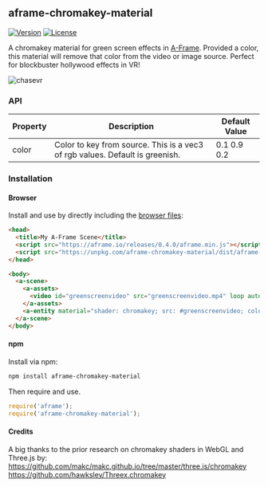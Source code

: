 ## aframe-chromakey-material

[![Version](http://img.shields.io/npm/v/aframe-chromakey-material.svg?style=flat-square)](https://npmjs.org/package/aframe-chromakey-material)
[![License](http://img.shields.io/npm/l/aframe-chromakey-material.svg?style=flat-square)](https://npmjs.org/package/aframe-chromakey-material)

A chromakey material for green screen effects in [A-Frame](https://aframe.io). Provided a color, this material will remove
that color from the video or image source. Perfect for blockbuster hollywood effects in VR!


![chasevr](https://cloud.githubusercontent.com/assets/40796/24076948/2158fba4-0c14-11e7-8bee-72507f4339fa.jpg)


### API

| Property | Description | Default Value |
| -------- | ----------- | ------------- |
| color    | Color to key from source. This is a vec3 of rgb values. Default is greenish. | 0.1 0.9 0.2 |

### Installation

#### Browser

Install and use by directly including the [browser files](dist):

```html
<head>
  <title>My A-Frame Scene</title>
  <script src="https://aframe.io/releases/0.4.0/aframe.min.js"></script>
  <script src="https://unpkg.com/aframe-chromakey-material/dist/aframe-chromakey-material.min.js"></script>
</head>

<body>
  <a-scene>
    <a-assets>
      <video id="greenscreenvideo" src="greenscreenvideo.mp4" loop autoplay muted />
    </a-assets>
    <a-entity material="shader: chromakey; src: #greenscreenvideo; color: 0.1 0.9 0.2" geometry="primitive: box"></a-entity>
  </a-scene>
</body>
```

#### npm

Install via npm:

```bash
npm install aframe-chromakey-material
```

Then require and use.

```js
require('aframe');
require('aframe-chromakey-material');
```

#### Credits

A big thanks to the prior research on chromakey shaders in WebGL and Three.js by:
https://github.com/makc/makc.github.io/tree/master/three.js/chromakey
https://github.com/hawksley/Threex.chromakey
